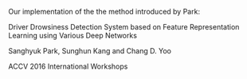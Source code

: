 Our implementation of the the method introduced by Park:

Driver Drowsiness Detection System based on Feature Representation Learning using Various Deep Networks

Sanghyuk Park, Sunghun Kang and Chang D. Yoo

ACCV 2016 International Workshops

